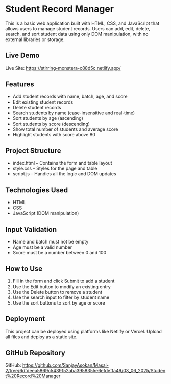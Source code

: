 # Student Record Manager

This is a basic web application built with HTML, CSS, and JavaScript that allows users to manage student records. Users can add, edit, delete, search, and sort student data using only DOM manipulation, with no external libraries or storage.

## Live Demo

Live Site: https://stirring-monstera-c88d5c.netlify.app/

## Features

- Add student records with name, batch, age, and score
- Edit existing student records
- Delete student records
- Search students by name (case-insensitive and real-time)
- Sort students by age (ascending)
- Sort students by score (descending)
- Show total number of students and average score
- Highlight students with score above 80

## Project Structure

- index.html – Contains the form and table layout
- style.css – Styles for the page and table
- script.js – Handles all the logic and DOM updates

## Technologies Used

- HTML
- CSS
- JavaScript (DOM manipulation)

## Input Validation

- Name and batch must not be empty
- Age must be a valid number
- Score must be a number between 0 and 100

## How to Use

1. Fill in the form and click Submit to add a student
2. Use the Edit button to modify an existing entry
3. Use the Delete button to remove a student
4. Use the search input to filter by student name
5. Use the sort buttons to sort by age or score

## Deployment

This project can be deployed using platforms like Netlify or Vercel. Upload all files and deploy as a static site.

## GitHub Repository

GitHub: https://github.com/SanjayAsokan/Masai-2/tree/6dfdeea5869c5439f52aba3958355e6efdeffa49/03_06_2025/Student%20Record%20Manager
